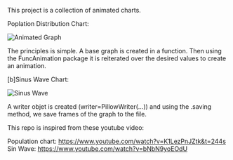 This project is a collection of animated charts.

Poplation Distribution Chart:

![Animated Graph](https://github.com/benyaminbidabad/animated_graph/blob/main/Output/Population%20Distribution.gif)

The principles is simple. A base graph is created in a function. Then using the FuncAnimation package it is reiterated over the desired values to create an animation.

[b]Sinus Wave Chart:

![Sinus Wave](https://github.com/benyaminbidabad/animated_graphs/blob/main/Output/sinWave.gif)

A writer objet is created (writer=PillowWriter(...)) and using the .saving method, we save frames of the graph to the file.


This repo is inspired from these youtube video:

Population chart:
https://www.youtube.com/watch?v=K1LezPnJZtk&t=244s
Sin Wave:
https://www.youtube.com/watch?v=bNbN9yoEOdU
